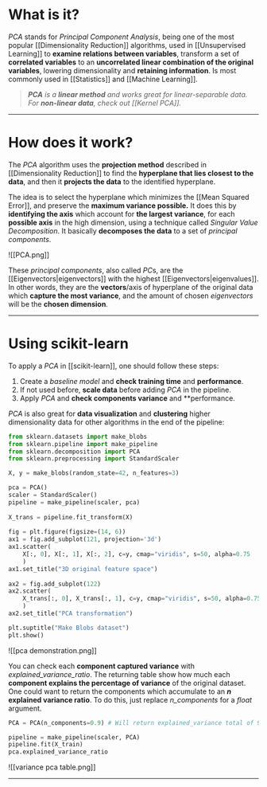 # What is it?

*PCA* stands for *Principal Component Analysis*, being one of the most popular [[Dimensionality Reduction]] algorithms, used in [[Unsupervised Learning]] to **examine relations between variables**, transform a set of **correlated variables** to an **uncorrelated linear combination of the original variables**, lowering dimensionality and **retaining information**. Is most commonly used in [[Statistics]] and [[Machine Learning]].

>***PCA** is a **linear method** and works great for linear-separable data. For **non-linear data**, check out [[Kernel PCA]].*
___
# How does it work?

The *PCA* algorithm uses the **projection method** described in [[Dimensionality Reduction]] to find the **hyperplane that lies closest to the data**, and then it **projects the data** to the identified hyperplane.

The idea is to select the hyperplane which minimizes the [[Mean Squared Error]], and preserve the **maximum variance possible.** It does this by **identifying the axis** which account for **the largest variance**, for each **possible axis** in the high dimension, using a technique called *Singular Value Decomposition*. It basically **decomposes the data** to a set of *principal components*.

![[PCA.png]]

These *principal components*, also called *PC*s, are the [[Eigenvectors|eigenvectors]] with the highest [[Eigenvectors|eigenvalues]]. In other words, they are the **vectors**/axis of hyperplane of the original data which **capture the most variance**, and the amount of chosen *eigenvectors* will be the **chosen dimension**.
___
# Using scikit-learn

To apply a *PCA* in [[scikit-learn]], one should follow these steps:

1. Create a *baseline model* and **check training time** and **performance**.
2. If not used before, **scale data** before adding *PCA* in the pipeline.
3. Apply *PCA* and **check components variance** and **performance.

*PCA* is also great for **data visualization** and **clustering** higher dimensionality data for other algorithms in the end of the pipeline:

```python
from sklearn.datasets import make_blobs  
from sklearn.pipeline import make_pipeline  
from sklearn.decomposition import PCA
from sklearn.preprocessing import StandardScaler  

X, y = make_blobs(random_state=42, n_features=3)  

pca = PCA()  
scaler = StandardScaler()  
pipeline = make_pipeline(scaler, pca)  
  
X_trans = pipeline.fit_transform(X)  
  
fig = plt.figure(figsize=(14, 6))  
ax1 = fig.add_subplot(121, projection='3d')  
ax1.scatter(
	X[:, 0], X[:, 1], X[:, 2], c=y, cmap="viridis", s=50, alpha=0.75
	) 
ax1.set_title("3D original feature space")  
  
ax2 = fig.add_subplot(122)  
ax2.scatter(
	X_trans[:, 0], X_trans[:, 1], c=y, cmap="viridis", s=50, alpha=0.75
	)  
ax2.set_title("PCA transformation")  

plt.suptitle("Make Blobs dataset")  
plt.show()
```

![[pca demonstration.png]]

You can check each **component captured variance** with *explained_variance_ratio*. The returning table show how much each **component explains the percentage of variance** of the original dataset. One could want to return the components which accumulate to an **$n$ explained variance ratio**. To do this, just replace *n_components* for a *float* argument. 

```python
PCA = PCA(n_components=0.9) # Will return explained_variance total of 90%

pipeline = make_pipeline(scaler, PCA)
pipeline.fit(X_train)
pca.explained_variance_ratio
```

![[variance pca table.png]]
___
